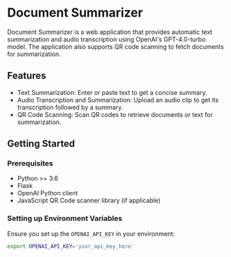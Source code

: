 # Document Summarizer

Document Summarizer is a web application that provides automatic text summarization and audio transcription using OpenAI's GPT-4.0-turbo model. The application also supports QR code scanning to fetch documents for summarization.

## Features

- Text Summarization: Enter or paste text to get a concise summary.
- Audio Transcription and Summarization: Upload an audio clip to get its transcription followed by a summary.
- QR Code Scanning: Scan QR codes to retrieve documents or text for summarization.

## Getting Started

### Prerequisites

- Python >= 3.6
- Flask
- OpenAI Python client
- JavaScript QR Code scanner library (if applicable)

### Setting up Environment Variables

Ensure you set up the `OPENAI_API_KEY` in your environment:

```bash
export OPENAI_API_KEY='your_api_key_here'
